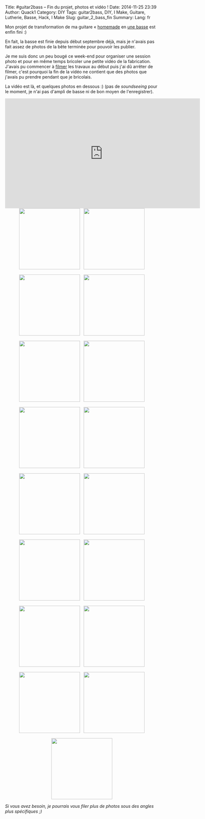 Title: &#35;guitar2bass – Fin du projet, photos et vidéo !
Date: 2014-11-25 23:39
Author: Quack1
Category: DIY
Tags: guitar2bass, DIY, I Make, Guitare, Lutherie, Basse, Hack, I Make
Slug: guitar_2_bass_fin
Summary: 
Lang: fr

Mon projet de transformation de ma guitare « [homemade]({filename}/homemade_guitar.md) en [une basse](/tag/guitar2bass.html) est enfin fini :)

En fait, la basse est finie depuis début septembre déjà, mais je n'avais pas fait assez de photos de la bête terminée pour pouvoir les publier.

Je me suis donc un peu bougé ce week-end pour organiser une session photo et pour en même temps bricoler une petite vidéo de la fabrication. J'avais pu commencer à [filmer]() les travaux au début puis j'ai dû arrêter de filmer, c'est pourquoi la fin de la vidéo ne contient que des photos que j'avais pu prendre pendant que je bricolais.

La vidéo est là, et quelques photos en dessous :) (pas de _soundseeing_ pour le moment, je n'ai pas d'ampli de basse ni de bon moyen de l'enregistrer).

<iframe width="640" height="360" src="https://www.youtube-nocookie.com/embed/VBy0HWLBOss" frameborder="0" allowfullscreen></iframe>

<div align="center"><a href="/upload/guitar2bass_fin_20140722_213445.jpg"><img src="/upload/guitar2bass_fin_20140722_213445.jpg" align="center" width="200px" /></a> &nbsp; <a href="/upload/guitar2bass_fin_20140830_163944.jpg"><img src="/upload/guitar2bass_fin_20140830_163944.jpg" align="center" width="200px" /></a></div>
&nbsp;
<div align="center"><a href="/upload/guitar2bass_fin_20140722_213511.jpg"><img src="/upload/guitar2bass_fin_20140722_213511.jpg" align="center" width="200px" /></a> &nbsp; <a href="/upload/guitar2bass_fin_20140902_064404.jpg"><img src="/upload/guitar2bass_fin_20140902_064404.jpg" align="center" width="200px" /></a></div>
&nbsp;
<div align="center"><a href="/upload/guitar2bass_fin_20140809_172733.jpg"><img src="/upload/guitar2bass_fin_20140809_172733.jpg" align="center" width="200px" /></a> &nbsp; <a href="/upload/guitar2bass_fin_20141123_160451.jpg"><img src="/upload/guitar2bass_fin_20141123_160451.jpg" align="center" width="200px" /></a></div>
&nbsp;
<div align="center"><a href="/upload/guitar2bass_fin_20140809_182648.jpg"><img src="/upload/guitar2bass_fin_20140809_182648.jpg" align="center" width="200px" /></a> &nbsp; <a href="/upload/guitar2bass_fin_20141123_160521.jpg"><img src="/upload/guitar2bass_fin_20141123_160521.jpg" align="center" width="200px" /></a></div>
&nbsp;
<div align="center"><a href="/upload/guitar2bass_fin_20140809_233721.jpg"><img src="/upload/guitar2bass_fin_20140809_233721.jpg" align="center" width="200px" /></a> &nbsp; <a href="/upload/guitar2bass_fin_20141123_160538.jpg"><img src="/upload/guitar2bass_fin_20141123_160538.jpg" align="center" width="200px" /></a></div>
&nbsp;
<div align="center"><a href="/upload/guitar2bass_fin_20140817_144418.jpg"><img src="/upload/guitar2bass_fin_20140817_144418.jpg" align="center" width="200px" /></a> &nbsp; <a href="/upload/guitar2bass_fin_20141123_160545.jpg"><img src="/upload/guitar2bass_fin_20141123_160545.jpg" align="center" width="200px" /></a></div>
&nbsp;
<div align="center"><a href="/upload/guitar2bass_fin_20140819_231857.jpg"><img src="/upload/guitar2bass_fin_20140819_231857.jpg" align="center" width="200px" /></a> &nbsp; <a href="/upload/guitar2bass_fin_20141123_160956.jpg"><img src="/upload/guitar2bass_fin_20141123_160956.jpg" align="center" width="200px" /></a></div>
&nbsp;
<div align="center"><a href="/upload/guitar2bass_fin_20140829_203839.jpg"><img src="/upload/guitar2bass_fin_20140829_203839.jpg" align="center" width="200px" /></a> &nbsp; <a href="/upload/guitar2bass_fin_20141123_161050.jpg"><img src="/upload/guitar2bass_fin_20141123_161050.jpg" align="center" width="200px" /></a></div>
&nbsp;
<div align="center"><a href="/upload/guitar2bass_fin_20140830_151716.jpg"><img src="/upload/guitar2bass_fin_20140830_151716.jpg" align="center" width="200px" /></a></div>

_Si vous avez besoin, je pourrais vous filer plus de photos sous des angles plus spécifiques ;)_